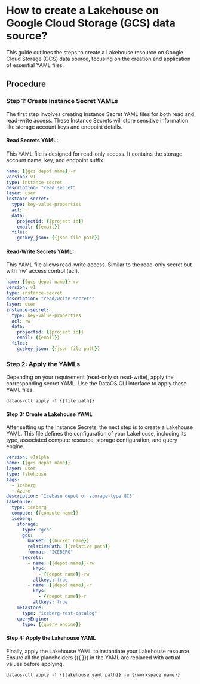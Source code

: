 # How to create a Lakehouse on Google Cloud Storage (GCS) data source?

This guide outlines the steps to create a Lakehouse resource on Google Cloud Storage (GCS) data source, focusing on the creation and application of essential YAML files.

## Procedure

### **Step 1: Create Instance Secret YAMLs**

The first step involves creating Instance Secret YAML files for both read and read-write access. These Instance Secrets will store sensitive information like storage account keys and endpoint details.

#### **Read Secrets YAML:**

This YAML file is designed for read-only access. It contains the storage account name, key, and endpoint suffix.

```yaml
name: {{gcs depot name}}-r
version: v1
type: instance-secret
description: "read secret"
layer: user
instance-secret:
  type: key-value-properties
  acl: r
  data:
    projectid: {{project id}}
    email: {{email}}
  files:
    gcskey_json: {{json file path}}
```

#### **Read-Write Secrets YAML:**

This YAML file allows read-write access. Similar to the read-only secret but with 'rw' access control (acl).

```yaml
name: {{gcs depot name}}-rw
version: v1
type: instance-secret
description: "read/write secrets"
layer: user
instance-secret:
  type: key-value-properties
  acl: rw
  data:
    projectid: {{project id}}
    email: {{email}}
  files:
    gcskey_json: {{json file path}}
```

### **Step 2: Apply the YAMLs**

Depending on your requirement (read-only or read-write), apply the corresponding secret YAML. Use the DataOS CLI interface to apply these YAML files.

```shell
dataos-ctl apply -f {{file path}}
```

#### Step 3: Create a Lakehouse YAML

After setting up the Instance Secrets, the next step is to create a Lakehouse YAML. This file defines the configuration of your Lakehouse, including its type, associated compute resource, storage configuration, and query engine.

```yaml
version: v1alpha
name: {{gcs depot name}}
layer: user
type: lakehouse
tags:
  - Iceberg
  - Azure
description: "Icebase depot of storage-type GCS"
lakehouse:
  type: iceberg
  compute: {{compute name}}
  iceberg:
    storage:
      type: "gcs"
      gcs:
        bucket: {{bucket name}}
        relativePath: {{relative path}}
        format: "ICEBERG"        
      secrets:
        - name: {{depot name}}-rw
          keys:
            - {{depot name}}-rw
          allkeys: true    
        - name: {{depot name}}-r
          keys:
            - {{depot name}}-r
          allkeys: true 
    metastore:
      type: "iceberg-rest-catalog"
    queryEngine:
      type: {{query engine}}
```

#### **Step 4: Apply the Lakehouse YAML**

Finally, apply the Lakehouse YAML to instantiate your Lakehouse resource. Ensure all the placeholders ({{ }}) in the YAML are replaced with actual values before applying. 

```shell
dataos-ctl apply -f {{lakehouse yaml path}} -w {{workspace name}}
```